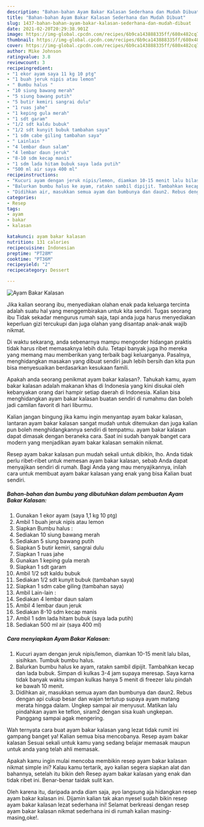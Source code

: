 ```yaml
---
description: "Bahan-bahan Ayam Bakar Kalasan Sederhana dan Mudah Dibuat"
title: "Bahan-bahan Ayam Bakar Kalasan Sederhana dan Mudah Dibuat"
slug: 1437-bahan-bahan-ayam-bakar-kalasan-sederhana-dan-mudah-dibuat
date: 2021-02-20T20:29:38.901Z
image: https://img-global.cpcdn.com/recipes/6b9ca143888335ff/680x482cq70/ayam-bakar-kalasan-foto-resep-utama.jpg
thumbnail: https://img-global.cpcdn.com/recipes/6b9ca143888335ff/680x482cq70/ayam-bakar-kalasan-foto-resep-utama.jpg
cover: https://img-global.cpcdn.com/recipes/6b9ca143888335ff/680x482cq70/ayam-bakar-kalasan-foto-resep-utama.jpg
author: Mike Johnson
ratingvalue: 3.8
reviewcount: 3
recipeingredient:
- "1 ekor ayam saya 11 kg 10 ptg"
- "1 buah jeruk nipis atau lemon"
- " Bumbu halus "
- "10 siung bawang merah"
- "5 siung bawang putih"
- "5 butir kemiri sangrai dulu"
- "1 ruas jahe"
- "1 keping gula merah"
- "1 sdt garam"
- "1/2 sdt kaldu bubuk"
- "1/2 sdt kunyit bubuk tambahan saya"
- "1 sdm cabe giling tambahan saya"
- " Lainlain "
- "4 lembar daun salam"
- "4 lembar daun jeruk"
- "8-10 sdm kecap manis"
- "1 sdm lada hitam bubuk saya lada putih"
- "500 ml air saya 400 ml"
recipeinstructions:
- "Kucuri ayam dengan jeruk nipis/lemon, diamkan 10-15 menit lalu bilas, sisihkan. Tumbuk bumbu halus."
- "Balurkan bumbu halus ke ayam, ratakn sambil dipijit. Tambahkan kecap dan lada bubuk. Simpan di kulkas 3-4 jam supaya meresap. Saya karna tidak banyak waktu simpan kulkas hanya 5 menit di freezer lalu pindah ke bawah 10 menit."
- "Didihkan air, masukkan semua ayam dan bumbunya dan daun2. Rebus dengan api cukup besar dan wajan tertutup supaya ayam matang merata hingga dalam. Ungkep sampai air menyusut. Matikan lalu pindahkan ayam ke teflon, siram2 dengan sisa kuah ungkepan. Panggang sampai agak mengering."
categories:
- Resep
tags:
- ayam
- bakar
- kalasan

katakunci: ayam bakar kalasan 
nutrition: 131 calories
recipecuisine: Indonesian
preptime: "PT28M"
cooktime: "PT36M"
recipeyield: "2"
recipecategory: Dessert

---
```



![Ayam Bakar Kalasan](https://img-global.cpcdn.com/recipes/6b9ca143888335ff/680x482cq70/ayam-bakar-kalasan-foto-resep-utama.jpg)

Jika kalian seorang ibu, menyediakan olahan enak pada keluarga tercinta adalah suatu hal yang menggembirakan untuk kita sendiri. Tugas seorang ibu Tidak sekadar mengurus rumah saja, tapi anda juga harus menyediakan keperluan gizi tercukupi dan juga olahan yang disantap anak-anak wajib nikmat.

Di waktu  sekarang, anda sebenarnya mampu mengorder hidangan praktis tidak harus ribet memasaknya lebih dulu. Tetapi banyak juga lho mereka yang memang mau memberikan yang terbaik bagi keluarganya. Pasalnya, menghidangkan masakan yang dibuat sendiri jauh lebih bersih dan kita pun bisa menyesuaikan berdasarkan kesukaan famili. 



Apakah anda seorang penikmat ayam bakar kalasan?. Tahukah kamu, ayam bakar kalasan adalah makanan khas di Indonesia yang kini disukai oleh kebanyakan orang dari hampir setiap daerah di Indonesia. Kalian bisa menghidangkan ayam bakar kalasan buatan sendiri di rumahmu dan boleh jadi camilan favorit di hari liburmu.

Kalian jangan bingung jika kamu ingin menyantap ayam bakar kalasan, lantaran ayam bakar kalasan sangat mudah untuk ditemukan dan juga kalian pun boleh menghidangkannya sendiri di tempatmu. ayam bakar kalasan dapat dimasak dengan beraneka cara. Saat ini sudah banyak banget cara modern yang menjadikan ayam bakar kalasan semakin nikmat.

Resep ayam bakar kalasan pun mudah sekali untuk dibikin, lho. Anda tidak perlu ribet-ribet untuk memesan ayam bakar kalasan, sebab Anda dapat menyajikan sendiri di rumah. Bagi Anda yang mau menyajikannya, inilah cara untuk membuat ayam bakar kalasan yang enak yang bisa Kalian buat sendiri.

<!--inarticleads1-->

##### Bahan-bahan dan bumbu yang dibutuhkan dalam pembuatan Ayam Bakar Kalasan:

1. Gunakan 1 ekor ayam (saya 1,1 kg 10 ptg)
1. Ambil 1 buah jeruk nipis atau lemon
1. Siapkan  Bumbu halus :
1. Sediakan 10 siung bawang merah
1. Sediakan 5 siung bawang putih
1. Siapkan 5 butir kemiri, sangrai dulu
1. Siapkan 1 ruas jahe
1. Gunakan 1 keping gula merah
1. Siapkan 1 sdt garam
1. Ambil 1/2 sdt kaldu bubuk
1. Sediakan 1/2 sdt kunyit bubuk (tambahan saya)
1. Siapkan 1 sdm cabe giling (tambahan saya)
1. Ambil  Lain-lain :
1. Sediakan 4 lembar daun salam
1. Ambil 4 lembar daun jeruk
1. Sediakan 8-10 sdm kecap manis
1. Ambil 1 sdm lada hitam bubuk (saya lada putih)
1. Sediakan 500 ml air (saya 400 ml)




<!--inarticleads2-->

##### Cara menyiapkan Ayam Bakar Kalasan:

1. Kucuri ayam dengan jeruk nipis/lemon, diamkan 10-15 menit lalu bilas, sisihkan. Tumbuk bumbu halus.
1. Balurkan bumbu halus ke ayam, ratakn sambil dipijit. Tambahkan kecap dan lada bubuk. Simpan di kulkas 3-4 jam supaya meresap. Saya karna tidak banyak waktu simpan kulkas hanya 5 menit di freezer lalu pindah ke bawah 10 menit.
1. Didihkan air, masukkan semua ayam dan bumbunya dan daun2. Rebus dengan api cukup besar dan wajan tertutup supaya ayam matang merata hingga dalam. Ungkep sampai air menyusut. Matikan lalu pindahkan ayam ke teflon, siram2 dengan sisa kuah ungkepan. Panggang sampai agak mengering.




Wah ternyata cara buat ayam bakar kalasan yang lezat tidak rumit ini gampang banget ya! Kalian semua bisa mencobanya. Resep ayam bakar kalasan Sesuai sekali untuk kamu yang sedang belajar memasak maupun untuk anda yang telah ahli memasak.

Apakah kamu ingin mulai mencoba membikin resep ayam bakar kalasan nikmat simple ini? Kalau kamu tertarik, ayo kalian segera siapkan alat dan bahannya, setelah itu bikin deh Resep ayam bakar kalasan yang enak dan tidak ribet ini. Benar-benar taidak sulit kan. 

Oleh karena itu, daripada anda diam saja, ayo langsung aja hidangkan resep ayam bakar kalasan ini. Dijamin kalian tak akan nyesel sudah bikin resep ayam bakar kalasan lezat sederhana ini! Selamat berkreasi dengan resep ayam bakar kalasan nikmat sederhana ini di rumah kalian masing-masing,oke!.

